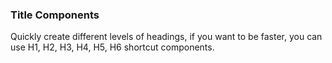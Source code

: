 ### Title Components

Quickly create different levels of headings, if you want to be faster, you can use H1, H2, H3, H4, H5, H6 shortcut components.
